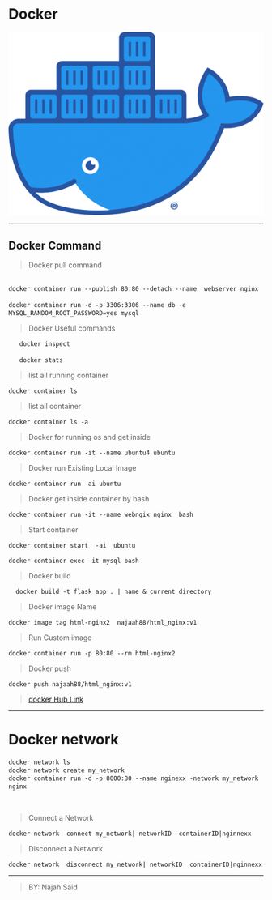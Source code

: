 # Docker

![docker](Moby-logo.png)

---

## Docker Command

> Docker pull command

```

docker container run --publish 80:80 --detach --name  webserver nginx

docker container run -d -p 3306:3306 --name db -e MYSQL_RANDOM_ROOT_PASSWORD=yes mysql

```

> Docker Useful commands

```
   docker inspect

   docker stats
```

> list all running container

```
docker container ls
```

> list all container

```
docker container ls -a
```

> Docker for running os and get inside

```
docker container run -it --name ubuntu4 ubuntu
```

> Docker run Existing Local Image

```
docker container run -ai ubuntu
```

> Docker get inside container by bash

```
docker container run -it --name webngix nginx  bash
```

> Start container

```
docker container start  -ai  ubuntu
```

```
docker container exec -it mysql bash
```

> Docker build 
```
  docker build -t flask_app . | name & current directory 

  ```
> Docker image Name 
```
docker image tag html-nginx2  najaah88/html_nginx:v1
```
> Run Custom image 
```
docker container run -p 80:80 --rm html-nginx2

```
> Docker push 
```
docker push najaah88/html_nginx:v1 
```
> [docker Hub Link](https://hub.docker.com/repository/docker/najaah88/html_nginx)
---

# Docker network

```
docker network ls
docker network create my_network
docker container run -d -p 8000:80 --name nginexx -network my_network nginx



```

> Connect a Network

```
docker network  connect my_network| networkID  containerID|nginnexx
```

> Disconnect a Network

```
docker network  disconnect my_network| networkID  containerID|nginnexx
```

---

> BY: Najah Said
